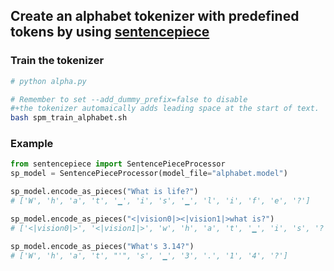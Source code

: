 ## Create an alphabet tokenizer with predefined tokens by using [sentencepiece](https://github.com/google/sentencepiece)


### Train the tokenizer
```bash
# python alpha.py

# Remember to set --add_dummy_prefix=false to disable 
#+the tokenizer automaically adds leading space at the start of text.
bash spm_train_alphabet.sh
```

### Example

```python
from sentencepiece import SentencePieceProcessor
sp_model = SentencePieceProcessor(model_file="alphabet.model")

sp_model.encode_as_pieces("What is life?")
# ['W', 'h', 'a', 't', '▁', 'i', 's', '▁', 'l', 'i', 'f', 'e', '?']

sp_model.encode_as_pieces("<|vision0|><|vision1|>what is?")
# ['<|vision0|>', '<|vision1|>', 'w', 'h', 'a', 't', '▁', 'i', 's', '?']

sp_model.encode_as_pieces("What's 3.14?")
# ['W', 'h', 'a', 't', "'", 's', '▁', '3', '.', '1', '4', '?']

```
